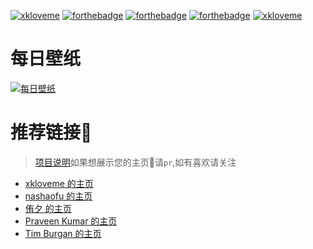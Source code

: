 [![xkloveme](https://raw.githubusercontent.com/xkloveme/xkloveme/master/logo.svg)](https://www.jixiaokang.com)
[![forthebadge](https://forthebadge.com/images/badges/ages-20-30.svg)](https://www.jixiaokang.com)  [![forthebadge](https://forthebadge.com/images/badges/for-you.svg)](https://www.jixiaokang.com)  [![forthebadge](https://forthebadge.com/images/badges/made-with-python.svg)](https://www.jixiaokang.com)
[![xkloveme](https://raw.githubusercontent.com/xkloveme/xkloveme/master/slogan.svg)](https://www.jixiaokang.com)
# 每日壁纸
[![每日壁纸](https://cn.bing.com/th?id=OHR.FlorenceDuomo_EN-US1448955167_UHD.jpg&rf=LaDigue_UHD.jpg&pid=hp)](https://www.jixiaokang.com)
# 推荐链接🔗
> [项目说明](https://github.com/xkloveme/xkloveme/blob/master/PROJECT.md)如果想展示您的主页🔗请`pr`,如有喜欢请关注
- [xkloveme 的主页](https://github.com/xkloveme)
- [nashaofu 的主页](https://github.com/nashaofu)
- [侑夕 的主页](https://github.com/tw93)
- [Praveen Kumar 的主页](https://github.com/praveenscience)
- [Tim Burgan 的主页](https://github.com/timburgan)
